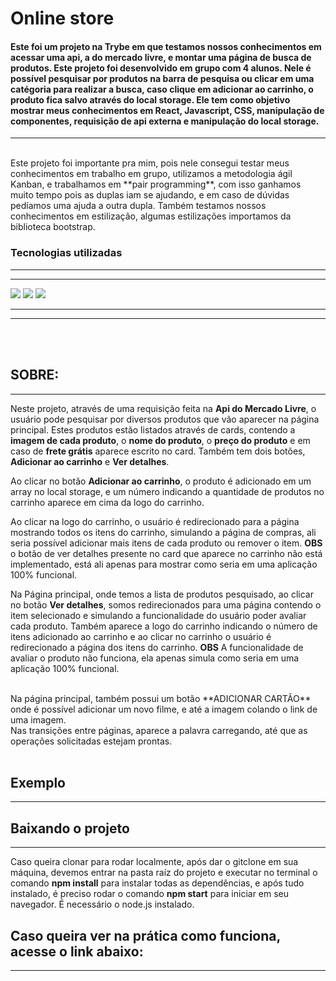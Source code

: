 
# Online store

#### Este foi um projeto na **Trybe** em que testamos nossos conhecimentos em acessar uma api, a do mercado livre, e montar uma página de busca de produtos. Este projeto foi desenvolvido em grupo com 4 alunos. Nele é possível pesquisar por produtos na barra de pesquisa ou clicar em uma catégoria para realizar a busca, caso clique em adicionar ao carrinho, o produto fica salvo através do local storage. Ele tem como objetivo mostrar meus conhecimentos em **React**, **Javascript**, **CSS**, **manipulação de componentes**, **requisição de api externa** e **manipulação do local storage**. 

---
<br>
Este projeto foi importante pra mim, pois nele consegui testar meus conhecimentos em trabalho em grupo, utilizamos a metodologia ágil Kanban, e trabalhamos em **pair programming**, com isso ganhamos muito tempo pois as duplas iam se ajudando, e em caso de dúvidas pedíamos uma ajuda a outra dupla.
Também testamos nossos conhecimentos em estilização, algumas estilizações importamos da biblioteca bootstrap.



### **Tecnologias utilizadas**
---
---

<img src="https://img.shields.io/badge/JavaScript-323330?style=for-the-badge&logo=javascript&logoColor=F7DF1E"></img>
<img src="https://img.shields.io/badge/CSS3-1572B6?style=for-the-badge&logo=css3&logoColor=white"></img>
<img src="https://img.shields.io/badge/React-20232A?style=for-the-badge&logo=react&logoColor=61DAFB"></img>



---
---
<br>
<br>

## **SOBRE:**
---
 Neste projeto, através de uma requisição feita na **Api do Mercado Livre**, o usuário pode pesquisar por diversos produtos que vão aparecer na página principal. Estes produtos estão listados através de cards, contendo a **imagem de cada produto**, o **nome do produto**, o **preço do produto** e em caso de **frete grátis** aparece escrito no card. Também tem dois botões, **Adicionar ao carrinho** e **Ver detalhes**.</br>
 
 Ao clicar no botão **Adicionar ao carrinho**, o produto é adicionado em um array no local storage, e um número indicando a quantidade de produtos no carrinho aparece em cima da logo do carrinho.

 Ao clicar na logo do carrinho, o usuário é redirecionado para a página mostrando todos os itens do carrinho, simulando a página de compras, ali seria possível adicionar mais itens de cada produto ou remover o item. **OBS** o botão de ver detalhes presente no card que aparece no carrinho não está implementado, está ali apenas para mostrar como seria em uma aplicação 100% funcional. 
 
 Na Página principal, onde temos a lista de produtos pesquisado, ao clicar no botão **Ver detalhes**, somos redirecionados para uma página contendo o item selecionado e simulando a funcionalidade do usuário poder avaliar cada produto. Também aparece a logo do carrinho indicando o número de itens adicionado ao carrinho e ao clicar no carrinho o usuário é redirecionado a página dos itens do carrinho.
  **OBS** A funcionalidade de avaliar o produto não funciona, ela apenas simula como seria em uma aplicação 100% funcional.
 
  </br>
  Na página principal, também possui um botão **ADICIONAR CARTÃO** onde é possível adicionar um novo filme, e até a imagem colando o link de uma imagem.
  
  </br>
  Nas transições entre páginas, aparece a palavra carregando, até que as operações solicitadas estejam prontas.

<br>
<br>

## Exemplo
---




## Baixando o projeto
---
Caso queira clonar para rodar localmente, após dar o gitclone em sua máquina, devemos entrar na pasta raíz do projeto e executar no terminal o comando **npm install** para instalar todas as dependências, e após tudo instalado, é preciso rodar o comando **npm start** para iniciar em seu navegador. É necessário o node.js instalado.



## Caso queira ver na prática como funciona, acesse o link abaixo: 
---
<br>

